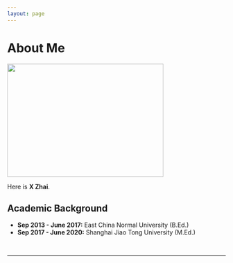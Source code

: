 ```yaml
---
layout: page
---
```


# About Me

<img src="https://X-Zhai.github.io/xiangyuzhai.png" class="floatpic" width="360" height="260">

Here is **X Zhai**.

## Academic Background

- **Sep 2013 - June 2017:** East China Normal University (B.Ed.)
- **Sep 2017 - June 2020:** Shanghai Jiao Tong University (M.Ed.)

<br>

---

